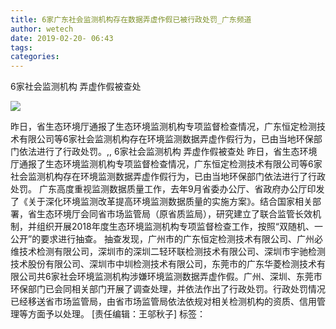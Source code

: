 ```yaml
---
title: 6家广东社会监测机构存在数据弄虚作假已被行政处罚_广东频道
author: wetech
date: 2019-02-20- 06:43
tags: 
categories: 
---
```

6家社会监测机构 弄虚作假被查处
<!-- more -->
                
<img align="center" border="0" src="http://p2.ifengimg.com/a/2016/0810/204c433878d5cf9size1_w16_h16.png" />
                
            
昨日，省生态环境厅通报了生态环境监测机构专项监督检查情况，广东恒定检测技术有限公司等6家社会监测机构存在环境监测数据弄虚作假行为，已由当地环保部门依法进行了行政处罚。,,
6家社会监测机构 弄虚作假被查处
昨日，省生态环境厅通报了生态环境监测机构专项监督检查情况，广东恒定检测技术有限公司等6家社会监测机构存在环境监测数据弄虚作假行为，已由当地环保部门依法进行了行政处罚。
广东高度重视监测数据质量工作，去年9月省委办公厅、省政府办公厅印发了《关于深化环境监测改革提高环境监测数据质量的实施方案》。结合国家相关部署，省生态环境厅会同省市场监管局（原省质监局），研究建立了联合监管长效机制，并组织开展2018年度生态环境监测机构专项监督检查工作，按照“双随机、一公开”的要求进行抽查。
抽查发现，广州市的广东恒定检测技术有限公司、广州必维技术检测有限公司，深圳市的深圳二轻环联检测技术有限公司、深圳市宇驰检测技术股份有限公司、深圳市中圳检测技术有限公司，东莞市的广东华菱检测技术有限公司共6家社会环境监测机构涉嫌环境监测数据弄虚作假。广州、深圳、东莞市环保部门已会同相关部门开展了调查处理，并依法作出了行政处罚。行政处罚情况已经移送省市场监管局，由省市场监管局依法依规对相关检测机构的资质、信用管理等方面予以处理。
[责任编辑：王邬秋子]
标签：
 
 
 
             
